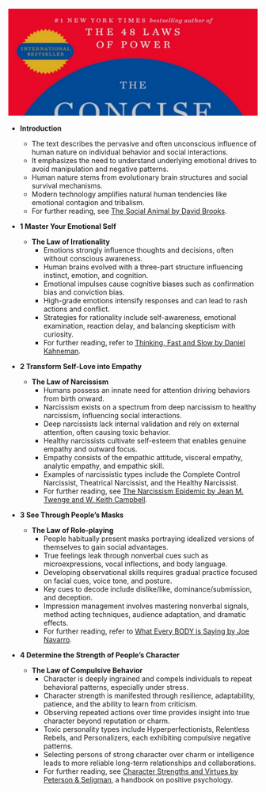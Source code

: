 ![laws-of-human-nature](laws-of-human-nature.best.png)

- **Introduction**  
  - The text describes the pervasive and often unconscious influence of human nature on individual behavior and social interactions.  
  - It emphasizes the need to understand underlying emotional drives to avoid manipulation and negative patterns.  
  - Human nature stems from evolutionary brain structures and social survival mechanisms.  
  - Modern technology amplifies natural human tendencies like emotional contagion and tribalism.  
  - For further reading, see [The Social Animal by David Brooks](https://www.penguinrandomhouse.com/books/177530/the-social-animal-by-david-brooks/).

- **1 Master Your Emotional Self**  
  - **The Law of Irrationality**  
    - Emotions strongly influence thoughts and decisions, often without conscious awareness.  
    - Human brains evolved with a three-part structure influencing instinct, emotion, and cognition.  
    - Emotional impulses cause cognitive biases such as confirmation bias and conviction bias.  
    - High-grade emotions intensify responses and can lead to rash actions and conflict.  
    - Strategies for rationality include self-awareness, emotional examination, reaction delay, and balancing skepticism with curiosity.  
    - For further reading, refer to [Thinking, Fast and Slow by Daniel Kahneman](https://en.wikipedia.org/wiki/Thinking,_Fast_and_Slow).

- **2 Transform Self-Love into Empathy**  
  - **The Law of Narcissism**  
    - Humans possess an innate need for attention driving behaviors from birth onward.  
    - Narcissism exists on a spectrum from deep narcissism to healthy narcissism, influencing social interactions.  
    - Deep narcissists lack internal validation and rely on external attention, often causing toxic behavior.  
    - Healthy narcissists cultivate self-esteem that enables genuine empathy and outward focus.  
    - Empathy consists of the empathic attitude, visceral empathy, analytic empathy, and empathic skill.  
    - Examples of narcissistic types include the Complete Control Narcissist, Theatrical Narcissist, and the Healthy Narcissist.  
    - For further reading, see [The Narcissism Epidemic by Jean M. Twenge and W. Keith Campbell](https://www.oxfordhandbooks.com/view/10.1093/oxfordhb/9780190236557.001.0001/oxfordhb-9780190236557-e-1).

- **3 See Through People’s Masks**  
  - **The Law of Role-playing**  
    - People habitually present masks portraying idealized versions of themselves to gain social advantages.  
    - True feelings leak through nonverbal cues such as microexpressions, vocal inflections, and body language.  
    - Developing observational skills requires gradual practice focused on facial cues, voice tone, and posture.  
    - Key cues to decode include dislike/like, dominance/submission, and deception.  
    - Impression management involves mastering nonverbal signals, method acting techniques, audience adaptation, and dramatic effects.  
    - For further reading, refer to [What Every BODY is Saying by Joe Navarro](https://www.jnforensics.com/what-every-body-is-saying/).

- **4 Determine the Strength of People’s Character**  
  - **The Law of Compulsive Behavior**  
    - Character is deeply ingrained and compels individuals to repeat behavioral patterns, especially under stress.  
    - Character strength is manifested through resilience, adaptability, patience, and the ability to learn from criticism.  
    - Observing repeated actions over time provides insight into true character beyond reputation or charm.  
    - Toxic personality types include Hyperperfectionists, Relentless Rebels, and Personalizers, each exhibiting compulsive negative patterns.  
    - Selecting persons of strong character over charm or intelligence leads to more reliable long-term relationships and collaborations.  
    - For further reading, see [Character Strengths and Virtues by Peterson & Seligman](https://www.authentichappiness.sas.upenn.edu/learn), a handbook on positive psychology.

